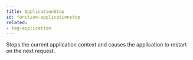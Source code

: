 ```yaml
---
title: ApplicationStop
id: function-applicationstop
related:
- tag-application
---
```


Stops the current application context and causes the application to restart on the next request.
